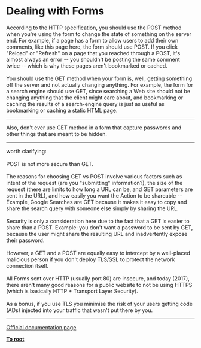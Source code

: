 # Dealing with Forms



According to the HTTP specification, you should use the POST method when you&apos;re using the form to change the state of something on the server end. For example, if a page has a form to allow users to add their own comments, like this page here, the form should use POST. If you click "Reload" or "Refresh" on a page that you reached through a POST, it&apos;s almost always an error -- you shouldn&apos;t be posting the same comment twice -- which is why these pages aren&apos;t bookmarked or cached.<br><br>You should use the GET method when your form is, well, getting something off the server and not actually changing anything.  For example, the form for a search engine should use GET, since searching a Web site should not be changing anything that the client might care about, and bookmarking or caching the results of a search-engine query is just as useful as bookmarking or caching a static HTML page.  

---

Also, don&apos;t ever use GET method in a form that capture passwords and other things that are meant to be hidden.  

---

worth clarifying: <br><br>POST is not more secure than GET. <br><br>The reasons for choosing GET vs POST involve various factors such as intent of the request (are you "submitting" information?), the size of the request (there are limits to how long a URL can be, and GET parameters are sent in the URL), and how easily you want the Action to be shareable -- Example, Google Searches are GET because it makes it easy to copy and share the search query with someone else simply by sharing the URL. <br><br>Security is only a consideration here due to the fact that a GET is easier to share than a POST. Example: you don&apos;t want a password to be sent by GET, because the user might share the resulting URL and inadvertently expose their password.<br><br>However, a GET and a POST are equally easy to intercept by a well-placed malicious person if you don&apos;t deploy TLS/SSL to protect the network connection itself. <br><br>All Forms sent over HTTP (usually port 80) are insecure, and today (2017), there aren&apos;t many good reasons for a public website to not be using HTTPS (which is basically HTTP + Transport Layer Security). <br><br>As a bonus, if you use TLS  you minimise the risk of your users getting code (ADs) injected into your traffic that wasn&apos;t put there by you.  

---

[Official documentation page](https://www.php.net/manual/en/tutorial.forms.php)

**[To root](/README.md)**